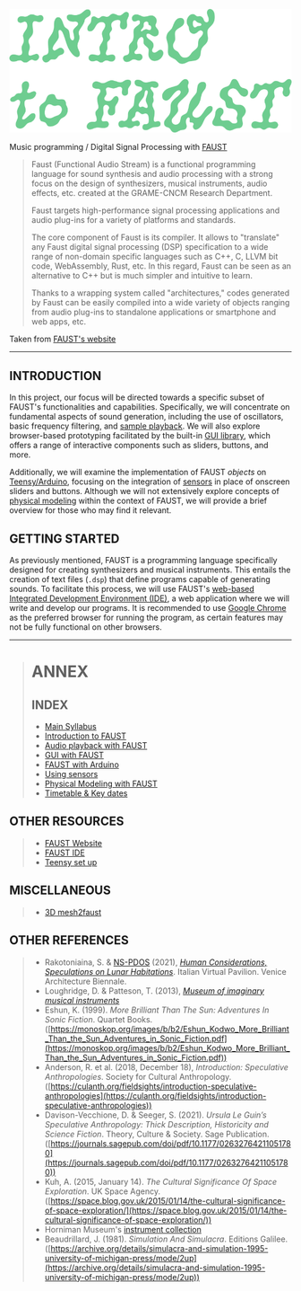 ![FAUST](assets/images/faust.png)

Music programming / Digital Signal Processing with [FAUST](https://faust.grame.fr/)

>Faust (Functional Audio Stream) is a functional programming language for sound synthesis and audio processing with a strong focus on the design of synthesizers, musical instruments, audio effects, etc. created at the GRAME-CNCM Research Department.
>
>Faust targets high-performance signal processing applications and audio plug-ins for a variety of platforms and standards.
>
>The core component of Faust is its compiler. It allows to "translate" any Faust digital signal processing (DSP) specification to a wide range of non-domain specific languages such as C++, C, LLVM bit code, WebAssembly, Rust, etc. In this regard, Faust can be seen as an alternative to C++ but is much simpler and intuitive to learn.
>
>Thanks to a wrapping system called "architectures," codes generated by Faust can be easily compiled into a wide variety of objects ranging from audio plug-ins to standalone applications or smartphone and web apps, etc.

Taken from [FAUST's website](https://faust.grame.fr/)

---

## INTRODUCTION

In this project, our focus will be directed towards a specific subset of FAUST's functionalities and capabilities. Specifically, we will concentrate on fundamental aspects of sound generation, including the use of oscillators, basic frequency filtering, and [sample playback](FAUSTPLAYBACK.md). We will also explore browser-based prototyping facilitated by the built-in [GUI library](FAUSTGUI.md), which offers a range of interactive components such as sliders, buttons, and more.

Additionally, we will examine the implementation of FAUST _objects_ on [Teensy/Arduino](FAUSTARDUINO.md), focusing on the integration of [sensors](SENSORS.md) in place of onscreen sliders and buttons. Although we will not extensively explore concepts of [physical modeling](PM.md) within the context of FAUST, we will provide a brief overview for those who may find it relevant.

## GETTING STARTED

As previously mentioned, FAUST is a programming language specifically designed for creating synthesizers and musical instruments. This entails the creation of text files (`.dsp`) that define programs capable of generating sounds. To facilitate this process, we will use FAUST's [web-based Integrated Development Environment (IDE)](faustide.grame.fr), a web application where we will write and develop our programs. It is recommended to use [Google Chrome](https://www.google.com/intl/en_uk/chrome/dr/download/?brand=JJTC&gclid=Cj0KCQjw1_SkBhDwARIsANbGpFt2FbyhGDrEdpHSPZ3RVFGc4UDiXLDxZ5Qj8GEtyybRqXeIHRYWnF0aAhzXEALw_wcB&gclsrc=aw.ds) as the preferred browser for running the program, as certain features may not be fully functional on other browsers. 

---

> # ANNEX 
> 
> ## INDEX
> 
> - [Main Syllabus](./)
> - [Introduction to FAUST](FAUST.md)
> - [Audio playback with FAUST](FAUSTPLAYBACK.md)
> - [GUI with FAUST](FAUSTGUI.md)
> - [FAUST with Arduino](FAUSTARDUINO.md) 
> - [Using sensors](SENSORS.md) 
> - [Physical Modeling with FAUST](PM.md) 
> - [Timetable & Key dates](README.md#timetable--2023)
>   
## OTHER RESOURCES
>   
> - [FAUST Website](https://faust.grame.fr/)
> - [FAUST IDE](faustide.grame.fr)
> - [Teensy set up](https://www.pjrc.com/teensy/tutorial.html)
>   
## MISCELLANEOUS
>   
> - [3D mesh2faust](https://github.com/grame-cncm/faust/blob/master-dev/tools/physicalModeling/mesh2faust/README.md)
> 
## OTHER REFERENCES
> 
> - Rakotoniaina, S. & [NS-PDOS](https://www.youtube.com/@newschoolpolicyanddesignfo5504/vide) (2021),  [*Human Considerations, Speculations on Lunar Habitations*](https://www.youtube.com/watch?v=_fNXnpDgsec&t=353s&ab_channel=NewSchoolPolicyandDesignforOuterSpace). Italian Virtual Pavilion. Venice Architecture Biennale.
> - Loughridge, D. & Patteson, T. (2013),  [*Museum of imaginary musical instruments*](http://imaginaryinstruments.org/)
> - Eshun, K. (1999). _More Brilliant Than The Sun: Adventures In Sonic Fiction_. Quartet Books. ([https://monoskop.org/images/b/b2/Eshun_Kodwo_More_Brilliant_Than_the_Sun_Adventures_in_Sonic_Fiction.pdf](https://monoskop.org/images/b/b2/Eshun_Kodwo_More_Brilliant_Than_the_Sun_Adventures_in_Sonic_Fiction.pdf))
> - Anderson, R. et al. (2018, December 18), *Introduction: Speculative Anthropologies*. Society for Cultural Anthropology. ([https://culanth.org/fieldsights/introduction-speculative-anthropologies](https://culanth.org/fieldsights/introduction-speculative-anthropologies))
> - Davison-Vecchione, D. & Seeger, S. (2021). _Ursula Le Guin’s Speculative Anthropology: Thick Description, Historicity and Science Fiction_. Theory, Culture & Society. Sage Publication. ([https://journals.sagepub.com/doi/pdf/10.1177/02632764211051780](https://journals.sagepub.com/doi/pdf/10.1177/02632764211051780))
> - Kuh, A. (2015, January 14). _The Cultural Significance Of Space Exploration_. UK Space Agency. ([https://space.blog.gov.uk/2015/01/14/the-cultural-significance-of-space-exploration/](https://space.blog.gov.uk/2015/01/14/the-cultural-significance-of-space-exploration/))
> - Horniman Museum's [instrument collection](https://www.horniman.ac.uk/explore-the-collections/musical-instrument-collection/)
> - Beaudrillard, J. (1981). _Simulation And Simulacra_. Editions Galilee. ([https://archive.org/details/simulacra-and-simulation-1995-university-of-michigan-press/mode/2up](https://archive.org/details/simulacra-and-simulation-1995-university-of-michigan-press/mode/2up))





